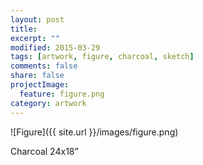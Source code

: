 ```yaml
---
layout: post
title: 
excerpt: ""
modified: 2015-03-29
tags: [artwork, figure, charcoal, sketch]
comments: false
share: false
projectImage:
  feature: figure.png
category: artwork
---
```


![Figure]({{ site.url }}/images/figure.png)

Charcoal 24x18”
